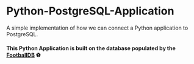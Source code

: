 # Python-PostgreSQL-Application
A simple implementation of how we can connect a Python application to PostgreSQL.

#### This Python Application is built on the database populated by the [FootballDB](https://www.kaggle.com/martj42/international-football-results-from-1872-to-2017) ⚽ 
